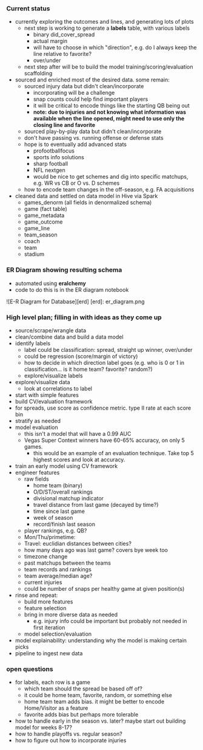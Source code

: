 ### Current status
* currently exploring the outcomes and lines, and generating lots of plots
  * next step is working to generate a __labels__ table, with various labels
    * binary did_cover_spread
    * actual margin
    * will have to choose in which "direction", e.g. do I always keep the line relative to favorite?
    * over/under
  * next step after will be to build the model training/scoring/evaluation scaffolding
* sourced and enriched most of the desired data. some remain:
  * sourced injury data but didn't clean/incorporate
    * incorporating will be a challenge
    * snap counts could help find important players
    * it will be critical to encode things like the starting QB being out
    * __note: due to injuries and not knowing what information was available when the line opened, might need to use only the closing line and favorite__
  * sourced play-by-play data but didn't clean/incorporate
  * don't have passing vs. running offense or defense stats
  * hope is to eventually add advanced stats
     * profootballfocus
     * sports info solutions
     * sharp football
     * NFL nextgen
     * would be nice to get schemes and dig into specific matchups, e.g. WR vs CB or O vs. D schemes
  * how to encode team changes in the off-season, e.g. FA acquisitions
* cleaned data and settled on data model in Hive via Spark
  * games_denorm (all fields in denormalized schema)
  * game (fact table)
  * game_metadata
  * game_outcome
  * game_line
  * team_season
  * coach
  * team
  * stadium

### ER Diagram showing resulting schema
* automated using __eralchemy__
* code to do this is in the ER diagram notebook

![E-R Diagram for Database][erd]
[erd]: er_diagram.png


### High level plan; filling in with ideas as they come up
* source/scrape/wrangle data
* clean/combine data and build a data model
* identify labels
  * label could be classification: spread, straight up winner, over/under
  * could be regression (score/margin of victory)
  * how to decide in which direction label goes (e.g. who is 0 or 1 in classification...  is it home team? favorite? random?)
  * explore/visualize labels
* explore/visualize data
  * look at correlations to label
* start with simple features
* build CV/evaluation framework
 * for spreads, use score as confidence metric. type II rate at each score bin
 * stratify as needed
* model evaluation
  * this isn't a model that will have a 0.99 AUC
  * Vegas Super Context winners have 60-65% accuracy, on only 5 games.
    * this would be an example of an evaluation technique. Take top 5 highest scores and look at accuracy.
* train an early model using CV framework
* engineer features
  * raw fields
    * home team (binary)
    * O/D/ST/overall rankings
    * divisional matchup indicator
    * travel distance from last game (decayed by time?)
    * time since last game
    * week of season
    * record/finish last season
  * player rankings, e.g. QB?
   * Mon/Thu/primetime: 
  * Travel: euclidian distances between cities?
  * how many days ago was last game? covers bye week too
  * timezone change
  * past matchups between the teams
  * team records and rankings
  * team average/median age?
  * current injuries
   * could be number of snaps per healthy game at given position(s)
* rinse and repeat:
  * build more features
  * feature selection
  * bring in more diverse data as needed
    * e.g. injury info could be important but probably not needed in first iteration
  * model selection/evaluation
* model explainability: understanding why the model is making certain picks
* pipeline to ingest new data

### open questions
  * for labels, each row is a game
    * which team should the spread be based off of?
    * it could be home team, favorite, random, or something else
    * home team team adds bias. it might be better to encode Home/Visitor as a feature
    * favorite adds bias but perhaps more tolerable
  * how to handle early in the season vs. later? maybe start out building model for weeks 8-17?
  * how to handle playoffs vs. regular season?
  * how to figure out how to incorporate injuries

